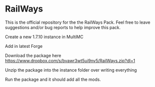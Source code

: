 RailWays
============

This is the official repository for the the RailWays Pack. Feel free to leave suggestions and/or bug reports to help improve this pack.

Create a new 1.7.10 instance in MultiMC

Add in latest Forge

Download the package here  https://www.dropbox.com/s/bvawr3wt5ui9nv5/RailWays.zip?dl=1

Unzip the package into the instance folder over writing everything

Run the package and it should add all the mods.
